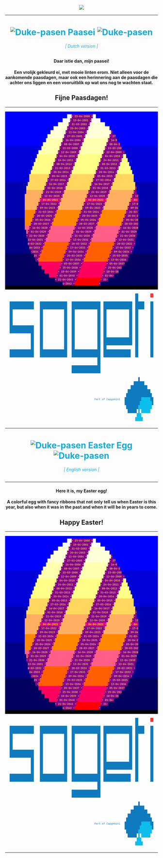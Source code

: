 <span align="center">

![](src/images/Logo.svg)

</span>

---

<span align="center">

<h1 style="color:#12ABDB"> <img src="src/images/Duke-pasen.svg" alt="Duke-pasen" /> Paasei <img src="src/images/Duke-pasen.svg" alt="Duke-pasen" /></h1>
<h6 style="color:#12ABDB">| Dutch version   |</h6>

#### Daar istie dan, mijn paasei!
#### Een vrolijk gekleurd ei, met mooie linten erom. Niet alleen voor de aankomende paasdagen, maar ook een herinnering aan de paasdagen die achter ons liggen en een vooruitblik op wat ons nog te wachten staat.

## Fijne Paasdagen!


</span>

--- 

<span align="center">

![](src/images/jacks-egg.png)

</span>

---
<span align="center">

<h1 style="color:#12ABDB"> <img src="src/images/Duke-pasen.svg" alt="Duke-pasen" /> Easter Egg <img src="src/images/Duke-pasen.svg" alt="Duke-pasen" /></h1>

<h6 style="color:#12ABDB">| English version   |</h6>

----

#### Here it is, my Easter egg!
#### A colorful egg with fancy ribbons that not only tell us when Easter is this year, but also when it was in the past and when it will be in years to come.
## Happy Easter!

</span>

---
<span align="center">

![](src/images/jacks-egg.png)

</span>

---
